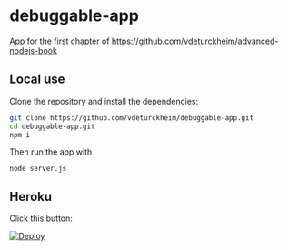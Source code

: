 # debuggable-app
App for the first chapter of https://github.com/vdeturckheim/advanced-nodejs-book

## Local use

Clone the repository and install the dependencies:
```bash
git clone https://github.com/vdeturckheim/debuggable-app.git
cd debuggable-app.git
npm i
```
Then run the app with
```
node server.js
```

## Heroku

Click this button:

[![Deploy](https://www.herokucdn.com/deploy/button.svg)](
https://heroku.com/deploy)


